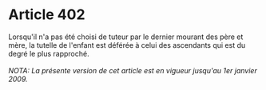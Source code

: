 # Article 402

Lorsqu'il n'a pas été choisi de tuteur par le dernier mourant des père et mère, la tutelle de l'enfant est déférée à celui des ascendants qui est du degré le plus rapproché.<br/><br/><i>NOTA:  La présente version de cet article est en vigueur jusqu'au 1er janvier 2009.</i>